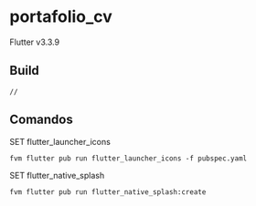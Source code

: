 # portafolio_cv

Flutter v3.3.9

## Build

```
//
```

## Comandos

SET flutter_launcher_icons
```
fvm flutter pub run flutter_launcher_icons -f pubspec.yaml
```

SET flutter_native_splash
```
fvm flutter pub run flutter_native_splash:create
```